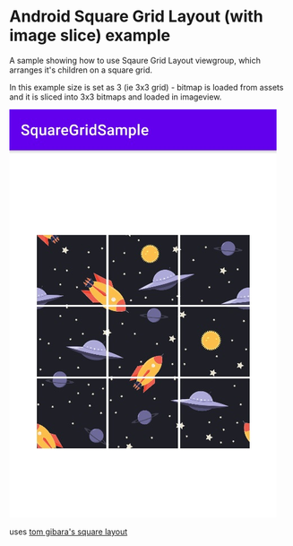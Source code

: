 # Android Square Grid Layout (with image slice) example
A sample showing how to use Sqaure Grid Layout viewgroup, which arranges it's children on a square grid.

In this example size is set as 3 (ie 3x3 grid) - bitmap is loaded from assets and it is sliced into 3x3 bitmaps and loaded in imageview.

![screenshot](screenshot.jpg)

uses [tom gibara's square layout](https://gist.github.com/tomgibara/717450)
